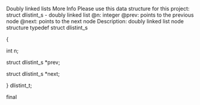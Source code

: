 Doubly linked lists
More Info
Please use this data structure for this project:
struct dlistint_s - doubly linked list
@n: integer
@prev: points to the previous node
@next: points to the next node
Description: doubly linked list node structure
typedef struct dlistint_s

{

int n;

struct dlistint_s *prev;

struct dlistint_s *next;

} dlistint_t;

final
